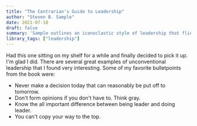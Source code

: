 ```yaml
---
title: "The Contrarian's Guide to Leadership"
author: "Steven B. Sample"
date: 2021-07-10
draft: false 
summary: 'Sample outlines an iconoclastic style of leadership that flies in the face of current leadership thought, but a style that unquestionably works, nevertheless. Sample urges leaders and aspiring leaders to focus on some key counterintuitive truths.'
library_tags: ["leadership"]
---
```


Had this one sitting on my shelf for a while and finally decided to pick it up. I'm glad I did. There are several great examples of unconventional leadership that I found very interesting. Some of my favorite bulletpoints from the book were:

- Never make a decision today that can reasonably be put off to tomorrow.
- Don't form opinions if you don't have to. Think gray.
- Know the all important difference between being leader and doing leader.
- You can't copy your way to the top.
